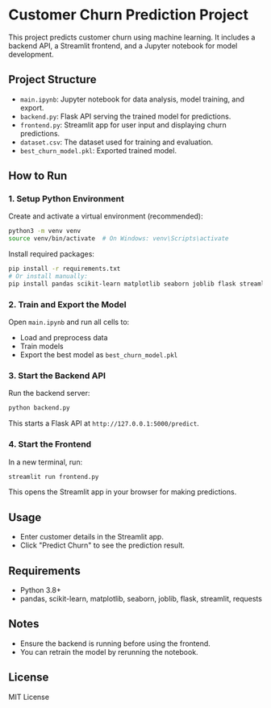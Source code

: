 

# Customer Churn Prediction Project

This project predicts customer churn using machine learning. It includes a backend API, a Streamlit frontend, and a Jupyter notebook for model development.

## Project Structure
- `main.ipynb`: Jupyter notebook for data analysis, model training, and export.
- `backend.py`: Flask API serving the trained model for predictions.
- `frontend.py`: Streamlit app for user input and displaying churn predictions.
- `dataset.csv`: The dataset used for training and evaluation.
- `best_churn_model.pkl`: Exported trained model.

## How to Run

### 1. Setup Python Environment
Create and activate a virtual environment (recommended):
```sh
python3 -m venv venv
source venv/bin/activate  # On Windows: venv\Scripts\activate
```

Install required packages:
```sh
pip install -r requirements.txt
# Or install manually:
pip install pandas scikit-learn matplotlib seaborn joblib flask streamlit requests
```

### 2. Train and Export the Model
Open `main.ipynb` and run all cells to:
- Load and preprocess data
- Train models
- Export the best model as `best_churn_model.pkl`

### 3. Start the Backend API
Run the backend server:
```sh
python backend.py
```
This starts a Flask API at `http://127.0.0.1:5000/predict`.

### 4. Start the Frontend
In a new terminal, run:
```sh
streamlit run frontend.py
```
This opens the Streamlit app in your browser for making predictions.

## Usage
- Enter customer details in the Streamlit app.
- Click "Predict Churn" to see the prediction result.

## Requirements
- Python 3.8+
- pandas, scikit-learn, matplotlib, seaborn, joblib, flask, streamlit, requests

## Notes
- Ensure the backend is running before using the frontend.
- You can retrain the model by rerunning the notebook.

## License
MIT License
